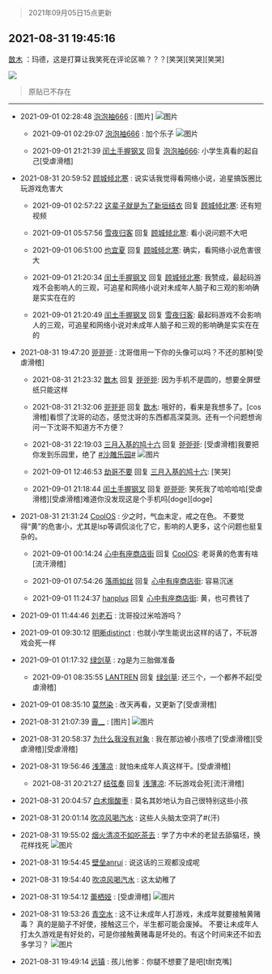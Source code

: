 > 2021年09月05日15点更新
<link rel="stylesheet" href="https://cdn.jsdelivr.net/gh/taotie6/sampleJSON@main/css/photo_show.css">


 ## 2021-08-31 19:45:16 

 [㪚木](https://www.coolapk.com/feed/29670213?shareKey=ZDkwN2VmNThjN2VhNjEzMjA2ZjI~) ：玛德，这是打算让我笑死在评论区嘛？？？[笑哭][笑哭][笑哭] 

<div class="album">
<img class="img-item" src="https://image.coolapk.com/feed/2020/0606/14/1081091_39c516f3_5623_1393@320x180.gif" />
</div>

> 原贴已不存在 

 ------- 

- 2021-09-01 02:28:48 [泡泡袖666](uid=2844894) : [图片] ![图片](https://image.coolapk.com/feed/2021/0901/02/2844894_7dbea292_4526_5863@850x9744.jpeg)

    - 2021-09-01 02:29:07 [泡泡袖666](uid=2844894) : 加个乐子 ![图片](https://image.coolapk.com/feed/2021/0901/02/2844894_d5325487_4546_8054@1440x1701.jpeg)

    - 2021-09-01 21:21:39 [闰土手握钢叉](uid=3177928) 回复 [泡泡袖666](uid=2844894): 小学生真看的起自己[受虐滑稽] 

- 2021-08-31 20:59:52 [顾城倾北寒](uid=3552645) : 说实话我觉得看网络小说，追星搞饭圈比玩游戏危害大 

    - 2021-09-01 02:57:22 [这辈子就是为了新垣结衣](uid=1709428) 回复 [顾城倾北寒](uid=3552645): 还有短视频 

    - 2021-09-01 05:57:56 [雪夜归客](uid=2369381) 回复 [顾城倾北寒](uid=3552645): 看小说问题不大吧 

    - 2021-09-01 06:51:00 [也宜夏](uid=525398) 回复 [顾城倾北寒](uid=3552645): 确实，看网络小说危害很大 

    - 2021-09-01 21:20:34 [闰土手握钢叉](uid=3177928) 回复 [顾城倾北寒](uid=3552645): 我赞成，最起码游戏不会影响人的三观，可追星和网络小说对未成年人脑子和三观的影响确是实实在在的 

    - 2021-09-01 21:20:49 [闰土手握钢叉](uid=3177928) 回复 [雪夜归客](uid=2369381): 最起码游戏不会影响人的三观，可追星和网络小说对未成年人脑子和三观的影响确是实实在在的 

- 2021-08-31 19:47:20 [戼戼戼](uid=4044548) : 沈哥借用一下你的头像可以吗？不还的那种[受虐滑稽] 

    - 2021-08-31 21:23:32 [㪚木](uid=1081091) 回复 [戼戼戼](uid=4044548): 因为手机不是圆的，想要全屏壁纸只能这样 

    - 2021-08-31 21:32:06 [戼戼戼](uid=4044548) 回复 [㪚木](uid=1081091): 哦好的，看来是我想多了。[cos滑稽]看惯了沈哥的动态，感觉沈哥的东西都高深莫测。还有一个问题想询问一下沈哥不知道方不方便？ 

    - 2021-08-31 22:19:03 [三月入基的鸠十六](uid=1844000) 回复 [戼戼戼](uid=4044548): [受虐滑稽]我要把你发到乐园里，绝了 <a class="feed-link-tag" href="/t/沙雕乐园?type=0">#沙雕乐园#</a> ![图片](https://image.coolapk.com/feed/2021/0831/22/1844000_56234576_9536_5772@1080x1649.jpeg)

    - 2021-09-01 12:46:53 [劫哥不要](uid=2565550) 回复 [三月入基的鸠十六](uid=1844000): [笑哭] 

    - 2021-09-01 21:18:44 [闰土手握钢叉](uid=3177928) 回复 [戼戼戼](uid=4044548): 笑死我了哈哈哈哈[受虐滑稽][受虐滑稽]难道你没发现这是个手机吗[doge][doge] 

- 2021-08-31 21:31:24 [CoolOS](uid=1363206) : 少之时，气血未定，戒之在色。
不要觉得“黄”的危害小，尤其是lsp等调侃淡化了它，影响的人更多，这个问题也挺复杂的。 

    - 2021-09-01 00:14:24 [心中有座商店街](uid=1636078) 回复 [CoolOS](uid=1363206): 老哥黄的危害有啥[流汗滑稽] 

    - 2021-09-01 07:54:26 [落雨如丝](uid=171765) 回复 [心中有座商店街](uid=1636078): 容易沉迷 

    - 2021-09-01 11:24:37 [hanplus](uid=699112) 回复 [心中有座商店街](uid=1636078): 黄，也可费钱了 

- 2021-09-01 11:44:46 [刘老石](uid=2738848) : 沈哥投过米哈游吗？ 

- 2021-09-01 09:30:12 [明晰distinct](uid=1960890) : 也就小学生能说出这样的话了，不玩游戏会死一样 

- 2021-09-01 01:17:32 [绿剑草](uid=505482) : zg是为三胎做准备 

    - 2021-09-01 08:35:55 [LANTREN](uid=2194571) 回复 [绿剑草](uid=505482): 还三个，一个都养不起[受虐滑稽] 

- 2021-09-01 08:35:10 [莫然染](uid=704691) : 改天再看，又更新了[受虐滑稽] 

- 2021-08-31 21:07:39 [霽__](uid=2393793) : [图片] ![图片](https://image.coolapk.com/feed/2021/0831/21/2393793_5258_6123@750x810.jpg)

- 2021-08-31 20:58:37 [为什么我没有对象](uid=2236988) : 我在那边被小孩喷了[受虐滑稽][受虐滑稽][受虐滑稽] 

- 2021-08-31 19:56:46 [浅薄凉](uid=1630624) : 就怕未成年人真这样干。[受虐滑稽] 

    - 2021-08-31 20:21:27 [结弦奏](uid=1248797) 回复 [浅薄凉](uid=1630624): 不玩游戏会死[流汗滑稽] 

- 2021-08-31 20:04:57 [白术煼酸枣](uid=8303609) : 莫名其妙地认为自己很特别这些小孩 

- 2021-08-31 20:01:14 [吹凉风喝汽水](uid=1078141) : 这些人头脑太空洞了#(汗) 

- 2021-08-31 19:55:02 [烟火清凉不如吃茶去](uid=4279524) : 学了方中术的老鼠去舔猫坯，换花样找死 ![图片](https://image.coolapk.com/feed/2021/0306/22/4054480_54ee4a47_9586_2585@118x123.jpeg)

- 2021-08-31 19:54:45 [壁垒anrui](uid=3371552) : 说这话的三观都没成呢 

- 2021-08-31 19:54:40 [吹凉风喝汽水](uid=1078141) : 这太幼稚了 

- 2021-08-31 19:54:12 [蕾栖娅](uid=3595207) : [受虐滑稽] ![图片](https://image.coolapk.com/feed/2021/0831/19/3595207_a65f5ef2_0850_961@640x465.jpeg)

- 2021-08-31 19:53:26 [青空水](uid=2178733) : 这不让未成年人打游戏，未成年就要接触黄赌毒？
真的是脑子不好使，接触这三个，半生都可能会废掉。
不要让未成年人打太久游戏是有好处的，可是你接触黄赌毒是坏处的。有这个时间来还不如去多学习？ ![图片](https://image.coolapk.com/feed/2021/0831/19/2178733_ec63cdfa_0795_1134@1080x1920.jpeg)

- 2021-08-31 19:49:14 [远镇](uid=1471248) : 孩儿他爹：你腿不想要了是吧[t耐克嘴] 

